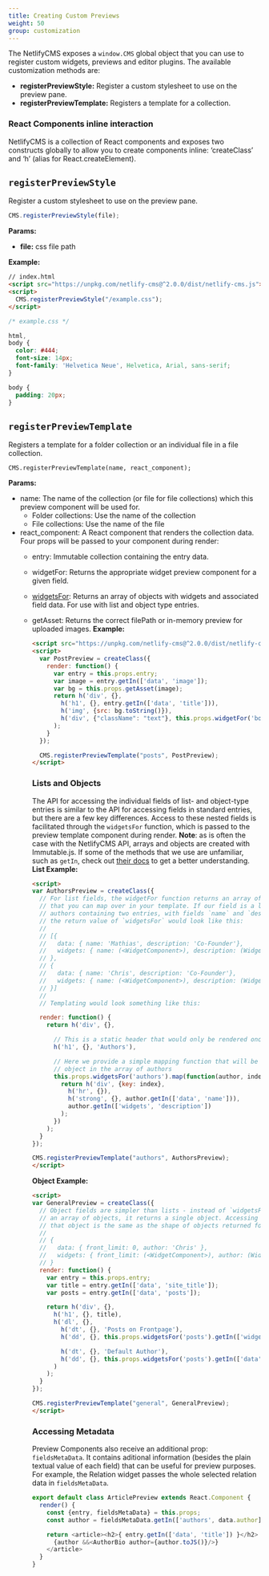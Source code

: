 ```yaml
---
title: Creating Custom Previews
weight: 50
group: customization
---
```


The NetlifyCMS exposes a `window.CMS` global object that you can use to register custom widgets, previews and editor plugins. The available customization methods are:

* **registerPreviewStyle:** Register a custom stylesheet to use on the preview pane.
* **registerPreviewTemplate:** Registers a template for a collection.

### React Components inline interaction

NetlifyCMS is a collection of React components and exposes two constructs globally to allow you to create components inline: ‘createClass’ and ‘h’ (alias for React.createElement).

## `registerPreviewStyle`

Register a custom stylesheet to use on the preview pane.

```js
CMS.registerPreviewStyle(file);
```

**Params:**

* **file:** css file path

**Example:**

```html
// index.html
<script src="https://unpkg.com/netlify-cms@^2.0.0/dist/netlify-cms.js"></script>
<script>
  CMS.registerPreviewStyle("/example.css");
</script>
```

```css
/* example.css */

html,
body {
  color: #444;
  font-size: 14px;
  font-family: 'Helvetica Neue', Helvetica, Arial, sans-serif;
}

body {
  padding: 20px;
}
```

## `registerPreviewTemplate`

Registers a template for a folder collection or an individual file in a file collection.

`CMS.registerPreviewTemplate(name, react_component);`

**Params:**

* name: The name of the collection (or file for file collections) which this preview component will be used for.
  * Folder collections: Use the name of the collection
  * File collections: Use the name of the file
* react_component: A React component that renders the collection data. Four props will be passed to your component during render:
  * entry: Immutable collection containing the entry data.
  * widgetFor: Returns the appropriate widget preview component for a given field.
  * [widgetsFor](#lists-and-objects): Returns an array of objects with widgets and associated field data. For use with list and object type entries.
  * getAsset: Returns the correct filePath or in-memory preview for uploaded images.
    **Example:**

    ```html
    <script src="https://unpkg.com/netlify-cms@^2.0.0/dist/netlify-cms.js"></script>
    <script>
      var PostPreview = createClass({
        render: function() {
          var entry = this.props.entry;
          var image = entry.getIn(['data', 'image']);
          var bg = this.props.getAsset(image);
          return h('div', {},
            h('h1', {}, entry.getIn(['data', 'title'])),
            h('img', {src: bg.toString()}),
            h('div', {"className": "text"}, this.props.widgetFor('body'))
          );
        }
      });

      CMS.registerPreviewTemplate("posts", PostPreview);
    </script>
    ```
    ### Lists and Objects
    The API for accessing the individual fields of list- and object-type entries is similar to the API for accessing fields in standard entries, but there are a few key differences. Access to these nested fields is facilitated through the `widgetsFor` function, which is passed to the preview template component during render.
	**Note**: as is often the case with the NetlifyCMS API, arrays and objects are created with Immutable.js. If some of the methods that we use are unfamiliar, such as `getIn`, check out [their docs](https://facebook.github.io/immutable-js/docs/#/) to get a better understanding.
    **List Example:**
    ```html
    <script>
    var AuthorsPreview = createClass({
      // For list fields, the widgetFor function returns an array of objects
      // that you can map over in your template. If our field is a list of
      // authors containing two entries, with fields `name` and `description`,
      // the return value of `widgetsFor` would look like this:
      //
      // [{
      //   data: { name: 'Mathias', description: 'Co-Founder'},
      //   widgets: { name: (<WidgetComponent>), description: (WidgetComponent>)}
      // },
      // {
      //   data: { name: 'Chris', description: 'Co-Founder'},
      //   widgets: { name: (<WidgetComponent>), description: (WidgetComponent>)}
      // }]
      //
      // Templating would look something like this:

      render: function() {
        return h('div', {},

          // This is a static header that would only be rendered once for the entire list
          h('h1', {}, 'Authors'),

          // Here we provide a simple mapping function that will be applied to each
          // object in the array of authors
          this.props.widgetsFor('authors').map(function(author, index) {
            return h('div', {key: index},
              h('hr', {}),
              h('strong', {}, author.getIn(['data', 'name'])),
              author.getIn(['widgets', 'description'])
            );
          })
        );
      }
    });

    CMS.registerPreviewTemplate("authors", AuthorsPreview);
    </script>
    ```
    **Object Example:**
    ```html
    <script>
    var GeneralPreview = createClass({
      // Object fields are simpler than lists - instead of `widgetsFor` returning
      // an array of objects, it returns a single object. Accessing the shape of
      // that object is the same as the shape of objects returned for list fields:
      //
      // {
      //   data: { front_limit: 0, author: 'Chris' },
      //   widgets: { front_limit: (<WidgetComponent>), author: (WidgetComponent>)}
      // }
      render: function() {
        var entry = this.props.entry;
        var title = entry.getIn(['data', 'site_title']);
        var posts = entry.getIn(['data', 'posts']);

        return h('div', {},
          h('h1', {}, title),
          h('dl', {},
            h('dt', {}, 'Posts on Frontpage'),
            h('dd', {}, this.props.widgetsFor('posts').getIn(['widgets', 'front_limit']) || 0),

            h('dt', {}, 'Default Author'),
            h('dd', {}, this.props.widgetsFor('posts').getIn(['data', 'author']) || 'None'),
          )
        );
      }
    });

    CMS.registerPreviewTemplate("general", GeneralPreview);
    </script>
    ```
    ### Accessing Metadata
    Preview Components also receive an additional prop: `fieldsMetaData`. It contains aditional information (besides the plain textual value of each field) that can be useful for preview purposes. For example, the Relation widget passes the whole selected relation data in `fieldsMetaData`.
    ```js
    export default class ArticlePreview extends React.Component {
      render() {
        const {entry, fieldsMetaData} = this.props;
        const author = fieldsMetaData.getIn(['authors', data.author]);

        return <article><h2>{ entry.getIn(['data', 'title']) }</h2>
          {author &&<AuthorBio author={author.toJS()}/>}
        </article>
      }
    }
    ```